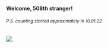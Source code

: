 #### Welcome, 508th stranger!

###### <sup>P.S. counting started approximately in 10.01.22</sup>

<img src="https://kraftwerk28.pp.ua/vcnt.png"></img>
